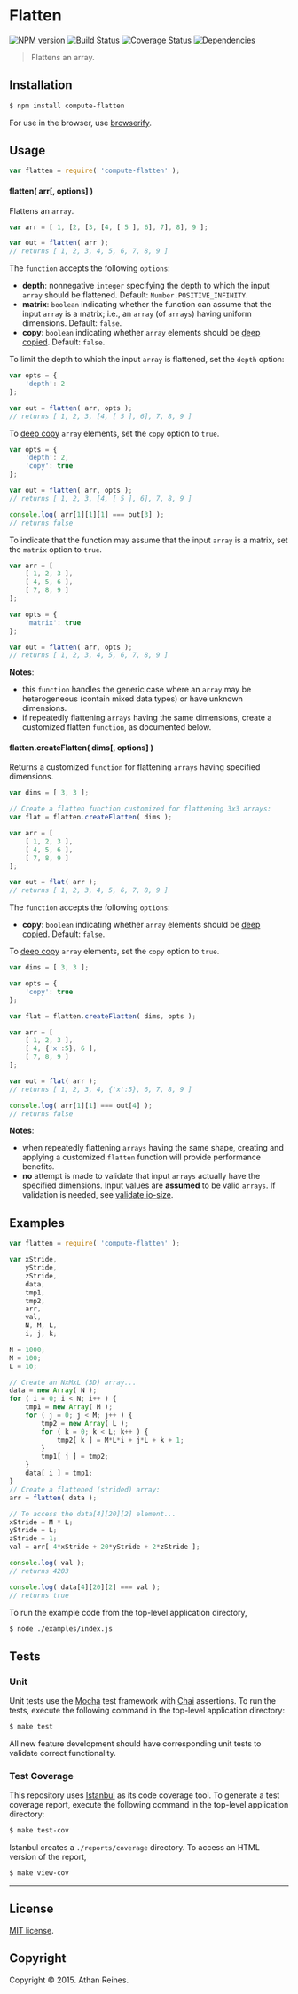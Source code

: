 Flatten
===
[![NPM version][npm-image]][npm-url] [![Build Status][travis-image]][travis-url] [![Coverage Status][coveralls-image]][coveralls-url] [![Dependencies][dependencies-image]][dependencies-url]

> Flattens an array.


## Installation

``` bash
$ npm install compute-flatten
```

For use in the browser, use [browserify](https://github.com/substack/node-browserify).


## Usage

``` javascript
var flatten = require( 'compute-flatten' );
```

#### flatten( arr[, options] )

Flattens an `array`.

``` javascript
var arr = [ 1, [2, [3, [4, [ 5 ], 6], 7], 8], 9 ];

var out = flatten( arr );
// returns [ 1, 2, 3, 4, 5, 6, 7, 8, 9 ]
```

The `function` accepts the following `options`:
-	__depth__: nonnegative `integer` specifying the depth to which the input `array` should be flattened. Default: `Number.POSITIVE_INFINITY`.
-	__matrix__: `boolean` indicating whether the function can assume that the input `array` is a matrix; i.e., an `array` (of `arrays`) having uniform dimensions. Default: `false`.
-	__copy__: `boolean` indicating whether `array` elements should be [deep copied](https://github.com/kgryte/utils-copy). Default: `false`.

To limit the depth to which the input `array` is flattened, set the `depth` option:

``` javascript
var opts = {
	'depth': 2	
};

var out = flatten( arr, opts );
// returns [ 1, 2, 3, [4, [ 5 ], 6], 7, 8, 9 ]
```

To [deep copy](https://github.com/kgryte/utils-copy) `array` elements, set the `copy` option to `true`.

``` javascript
var opts = {
	'depth': 2,
	'copy': true
};

var out = flatten( arr, opts );
// returns [ 1, 2, 3, [4, [ 5 ], 6], 7, 8, 9 ]

console.log( arr[1][1][1] === out[3] );
// returns false
```

To indicate that the function may assume that the input `array` is a matrix, set the `matrix` option to `true`.

``` javascript
var arr = [
	[ 1, 2, 3 ],
	[ 4, 5, 6 ],
	[ 7, 8, 9 ]
];

var opts = {
	'matrix': true
};

var out = flatten( arr, opts );
// returns [ 1, 2, 3, 4, 5, 6, 7, 8, 9 ]
```

__Notes__:
-	this `function` handles the generic case where an `array` may be heterogeneous (contain mixed data types) or have unknown dimensions. 
-	if repeatedly flattening `arrays` having the same dimensions, create a customized flatten `function`, as documented below.



#### flatten.createFlatten( dims[, options] )

Returns a customized `function` for flattening `arrays` having specified dimensions.

``` javascript
var dims = [ 3, 3 ];

// Create a flatten function customized for flattening 3x3 arrays:
var flat = flatten.createFlatten( dims );

var arr = [
	[ 1, 2, 3 ],
	[ 4, 5, 6 ],
	[ 7, 8, 9 ]
];

var out = flat( arr );
// returns [ 1, 2, 3, 4, 5, 6, 7, 8, 9 ]
```

The `function` accepts the following `options`:
-	__copy__: `boolean` indicating whether `array` elements should be [deep copied](https://github.com/kgryte/utils-copy). Default: `false`.


To [deep copy](https://github.com/kgryte/utils-copy) `array` elements, set the `copy` option to `true`.

``` javascript
var dims = [ 3, 3 ];

var opts = {
	'copy': true
};

var flat = flatten.createFlatten( dims, opts );

var arr = [
	[ 1, 2, 3 ],
	[ 4, {'x':5}, 6 ],
	[ 7, 8, 9 ]
];

var out = flat( arr );
// returns [ 1, 2, 3, 4, {'x':5}, 6, 7, 8, 9 ]

console.log( arr[1][1] === out[4] );
// returns false
```


__Notes__:
-	when repeatedly flattening `arrays` having the same shape, creating and applying a customized `flatten` function will provide performance benefits.
-	__no__ attempt is made to validate that input `arrays` actually have the specified dimensions. Input values are __assumed__ to be valid `arrays`. If validation is needed, see [validate.io-size](https://github.com/validate-io/size).




## Examples

``` javascript
var flatten = require( 'compute-flatten' );

var xStride,
	yStride,
	zStride,
	data,
	tmp1,
	tmp2,
	arr,
	val,
	N, M, L,
	i, j, k;

N = 1000;
M = 100;
L = 10;

// Create an NxMxL (3D) array...
data = new Array( N );
for ( i = 0; i < N; i++ ) {
	tmp1 = new Array( M );
	for ( j = 0; j < M; j++ ) {
		tmp2 = new Array( L );
		for ( k = 0; k < L; k++ ) {
			tmp2[ k ] = M*L*i + j*L + k + 1;
		}
		tmp1[ j ] = tmp2;
	}
	data[ i ] = tmp1;
}
// Create a flattened (strided) array:
arr = flatten( data );

// To access the data[4][20][2] element...
xStride = M * L;
yStride = L;
zStride = 1;
val = arr[ 4*xStride + 20*yStride + 2*zStride ];

console.log( val );
// returns 4203

console.log( data[4][20][2] === val );
// returns true
```

To run the example code from the top-level application directory,

``` bash
$ node ./examples/index.js
```


## Tests

### Unit

Unit tests use the [Mocha](http://mochajs.org/) test framework with [Chai](http://chaijs.com) assertions. To run the tests, execute the following command in the top-level application directory:

``` bash
$ make test
```

All new feature development should have corresponding unit tests to validate correct functionality.


### Test Coverage

This repository uses [Istanbul](https://github.com/gotwarlost/istanbul) as its code coverage tool. To generate a test coverage report, execute the following command in the top-level application directory:

``` bash
$ make test-cov
```

Istanbul creates a `./reports/coverage` directory. To access an HTML version of the report,

``` bash
$ make view-cov
```


---
## License

[MIT license](http://opensource.org/licenses/MIT). 


## Copyright

Copyright &copy; 2015. Athan Reines.


[npm-image]: http://img.shields.io/npm/v/compute-flatten.svg
[npm-url]: https://npmjs.org/package/compute-flatten

[travis-image]: http://img.shields.io/travis/compute-io/flatten/master.svg
[travis-url]: https://travis-ci.org/compute-io/flatten

[coveralls-image]: https://img.shields.io/coveralls/compute-io/flatten/master.svg
[coveralls-url]: https://coveralls.io/r/compute-io/flatten?branch=master

[dependencies-image]: http://img.shields.io/david/compute-io/flatten.svg
[dependencies-url]: https://david-dm.org/compute-io/flatten

[dev-dependencies-image]: http://img.shields.io/david/dev/compute-io/flatten.svg
[dev-dependencies-url]: https://david-dm.org/dev/compute-io/flatten

[github-issues-image]: http://img.shields.io/github/issues/compute-io/flatten.svg
[github-issues-url]: https://github.com/compute-io/flatten/issues
